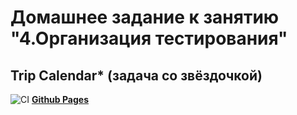 # Домашнее задание к занятию "4.Организация тестирования"
## Trip Calendar* (задача со звёздочкой)

![CI](https://github.com/irinarinch/trip-calendar/actions/workflows/web.yml/badge.svg) **[Github Pages](https://irinarinch.github.io/trip-calendar/)** 